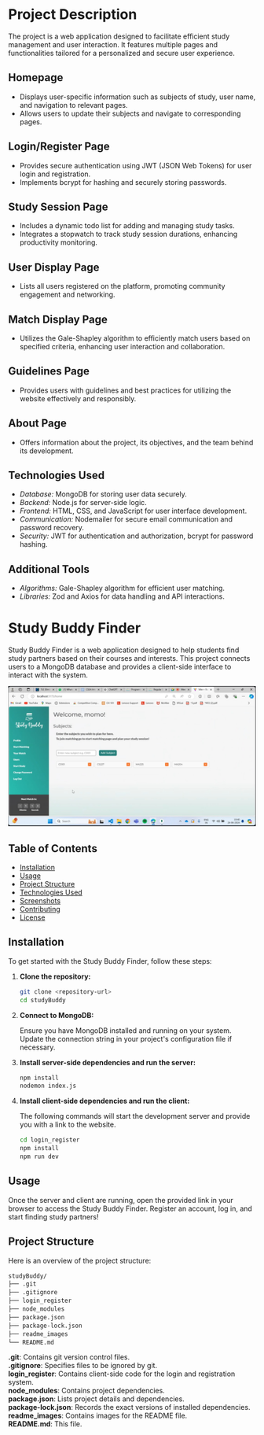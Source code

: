 # Project Description

The project is a web application designed to facilitate efficient study management and user interaction. It features multiple pages and functionalities tailored for a personalized and secure user experience.

## Homepage

- Displays user-specific information such as subjects of study, user name, and navigation to relevant pages.
- Allows users to update their subjects and navigate to corresponding pages.

## Login/Register Page

- Provides secure authentication using JWT (JSON Web Tokens) for user login and registration.
- Implements bcrypt for hashing and securely storing passwords.

## Study Session Page

- Includes a dynamic todo list for adding and managing study tasks.
- Integrates a stopwatch to track study session durations, enhancing productivity monitoring.

## User Display Page

- Lists all users registered on the platform, promoting community engagement and networking.

## Match Display Page

- Utilizes the Gale-Shapley algorithm to efficiently match users based on specified criteria, enhancing user interaction and collaboration.

## Guidelines Page

- Provides users with guidelines and best practices for utilizing the website effectively and responsibly.

## About Page

- Offers information about the project, its objectives, and the team behind its development.

## Technologies Used

- *Database:* MongoDB for storing user data securely.
- *Backend:* Node.js for server-side logic.
- *Frontend:* HTML, CSS, and JavaScript for user interface development.
- *Communication:* Nodemailer for secure email communication and password recovery.
- *Security:* JWT for authentication and authorization, bcrypt for password hashing.

## Additional Tools

- *Algorithms:* Gale-Shapley algorithm for efficient user matching.
- *Libraries:* Zod and Axios for data handling and API interactions.

# Study Buddy Finder

Study Buddy Finder is a web application designed to help students find study partners based on their courses and interests. This project connects users to a MongoDB database and provides a client-side interface to interact with the system.

![Home](readme_images/home.jpg)

## Table of Contents

- [Installation](#installation)
- [Usage](#usage)
- [Project Structure](#project-structure)
- [Technologies Used](#technologies-used)
- [Screenshots](#screenshots)
- [Contributing](#contributing)
- [License](#license)

## Installation

To get started with the Study Buddy Finder, follow these steps:

1. **Clone the repository:**

   ```bash
   git clone <repository-url>
   cd studyBuddy

2. **Connect to MongoDB:**

   Ensure you have MongoDB installed and running on your system. Update the connection string in your project's configuration file if necessary.

3. **Install server-side dependencies and run the server:**

   ```bash
   npm install
   nodemon index.js

4. **Install client-side dependencies and run the client:**

   The following commands will start the development server and provide you with a link to the website.
   
   ```bash
   cd login_register
   npm install
   npm run dev

## Usage

Once the server and client are running, open the provided link in your browser to access the Study Buddy Finder. Register an account, log in, and start finding study partners!

## Project Structure

Here is an overview of the project structure:

```bash
studyBuddy/
├── .git
├── .gitignore
├── login_register
├── node_modules
├── package.json
├── package-lock.json
├── readme_images
└── README.md
```

**.git**: Contains git version control files.  
**.gitignore**: Specifies files to be ignored by git.  
**login_register**: Contains client-side code for the login and registration system.  
**node_modules**: Contains project dependencies.  
**package.json**: Lists project details and dependencies.  
**package-lock.json**: Records the exact versions of installed dependencies.  
**readme_images**: Contains images for the README file.  
**README.md**: This file.



